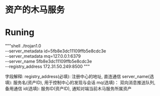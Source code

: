 # 资产的木马服务

# Runing  
"""shell
./trojan1.0 \
--server_metadata id=5fb8e3dc11109ffb5e8cdc3e \
--server_metadata mq=127.0.0.1:6379 \
--server_name 5fb8e3dc11109ffb5e8cdc3e \
--registry_address 172.31.50.249:8500
"""

字段解释: 
registry_address(必填): 注册中心的地址, 直连通信
server_name(选填):      服务名(资产ID), 用于控制中心的发现与会话
mq(选填)：              双向消息推送队列, 备用通信
id(选填):               服务ID(资产ID), 通知对端当前木马服务所属资产

